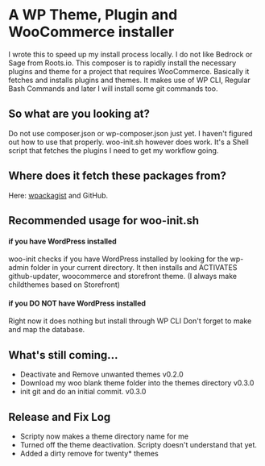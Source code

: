 # A WP Theme, Plugin and WooCommerce installer
I wrote this to speed up my install process locally. I do not like Bedrock or Sage from Roots.io.
This composer is to rapidly install the necessary plugins and theme for a project that requires WooCommerce.
Basically it fetches and installs plugins and themes. It makes use of WP CLI, Regular Bash Commands and later I will install some git commands too.

## So what are you looking at?
Do not use composer.json or wp-composer.json just yet. I haven't figured out how to use that properly.
woo-init.sh however does work. It's a Shell script that fetches the plugins I need to get my workflow going.

## Where does it fetch these packages from?
Here: [wpackagist](https://wpackagist.org/) and GitHub.

## Recommended usage for woo-init.sh
#### if you have WordPress installed
woo-init checks if you have WordPress installed by looking for the wp-admin folder in your current directory.
It then installs and ACTIVATES github-updater, woocommerce and storefront theme. (I always make childthemes based on Storefront)
#### if you DO NOT have WordPress installed
Right now it does nothing but install through WP CLI
Don't forget to make and map the database. 

## What's still coming...
- Deactivate and Remove unwanted themes v0.2.0
- Download my woo blank theme folder into the themes directory v0.3.0
- init git and do an initial commit. v0.3.0

## Release and Fix Log
- Scripty now makes a theme directory name for me
- Turned off the theme deactivation. Scripty doesn't understand that yet.
- Added a dirty remove for twenty* themes


